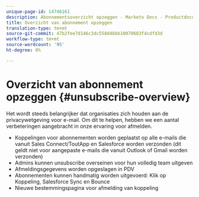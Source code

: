 ```yaml
---
unique-page-id: 14746161
description: Abonnementsoverzicht opzeggen - Marketo Docs - Productdocumentatie
title: Overzicht van abonnement opzeggen
translation-type: tm+mt
source-git-commit: 47b2fee7d146c3dc558d4bbb10070683f4cdfd3d
workflow-type: tm+mt
source-wordcount: '95'
ht-degree: 0%

---
```



# Overzicht van abonnement opzeggen {#unsubscribe-overview}

Het wordt steeds belangrijker dat organisaties zich houden aan de privacywetgeving voor e-mail. Om dit te helpen, hebben we een aantal verbeteringen aangebracht in onze ervaring voor afmelden.

* Koppelingen voor abonnementen worden geplaatst op alle e-mails die vanuit Sales Connect/ToutApp en Salesforce worden verzonden (dit geldt niet voor aangepaste e-mails die vanuit Outlook of Gmail worden verzonden)
* Admins kunnen unsubscribe overseinen voor hun volledig team uitgeven
* Afmeldingsgegevens worden opgeslagen in PDV
* Abonnementen kunnen handmatig worden uitgevoerd: Klik op Koppeling, Salesforce Sync en Bounce
* Nieuwe bestemmingspagina voor afmelding van koppeling

